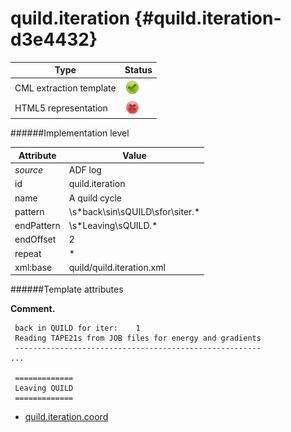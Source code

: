 # quild.iteration {#quild.iteration-d3e4432}


| Type                                                                                                                                                | Status                                                                                                                                              |
|----|----|
| CML extraction template                                                                                                                             | ![](/imgs/Total.png)                                                                                                                                |
| HTML5 representation                                                                                                                                | ![](/imgs/None.png)                                                                                                                                 |

######Implementation level

| Attribute                                                                                                                                           | Value                                                                                                                                               |
|----|----|
| *source*                                                                                                                                            | ADF log                                                                                                                                             |
| id                                                                                                                                                  | quild.iteration                                                                                                                                     |
| name                                                                                                                                                | A quild cycle                                                                                                                                       |
| pattern                                                                                                                                             | \\s\*back\\sin\\sQUILD\\sfor\\siter.\*                                                                                                              |
| endPattern                                                                                                                                          | \\s\*Leaving\\sQUILD.\*                                                                                                                             |
| endOffset                                                                                                                                           | 2                                                                                                                                                   |
| repeat                                                                                                                                              | \*                                                                                                                                                  |
| xml:base                                                                                                                                            | quild/quild.iteration.xml                                                                                                                           |

######Template attributes

**Comment.**

     back in QUILD for iter:    1
     Reading TAPE21s from JOB files for energy and gradients
     -------------------------------------------------------
    ...

     =============
     Leaving QUILD
     =============

        

-   [quild.iteration.coord](/out/md/cml/adf_log/quild.iteration.coord-d3e4441.md)



